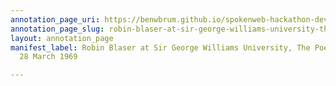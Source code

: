 ```yaml
---
annotation_page_uri: https://benwbrum.github.io/spokenweb-hackathon-development/annotations/robin-blaser-at-sir-george-williams-university-the-poetry-series-28-march-1969-canvas-1-unknown.json
annotation_page_slug: robin-blaser-at-sir-george-williams-university-the-poetry-series-28-march-1969-canvas-1-unknown
layout: annotation_page
manifest_label: Robin Blaser at Sir George Williams University, The Poetry Series,
  28 March 1969

---
```

